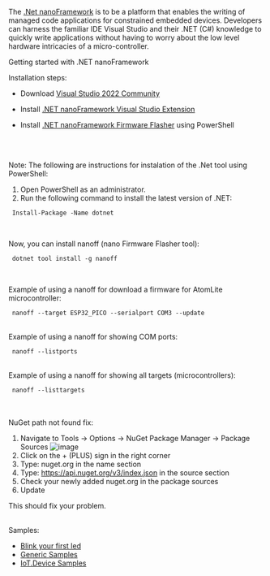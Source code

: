 
The [.Net nanoFramework](https://github.com/nanoframework) is to be a platform that enables the writing of managed code applications for constrained embedded devices. Developers can harness the familiar IDE Visual Studio and their .NET (C#) knowledge to quickly write applications without having to worry about the low level hardware intricacies of a micro-controller.

Getting started with .NET nanoFramework

Installation steps:

- Download [Visual Studio 2022 Community](https://visualstudio.microsoft.com/vs/community/)

- Install [.NET nanoFramework Visual Studio Extension](https://marketplace.visualstudio.com/items?itemName=nanoframework.nanoframework-vs2022-extension)

- Install [.NET nanoFramework Firmware Flasher](https://www.nuget.org/packages/nanoff) using PowerShell

<br />
<br />

Note: The following are instructions for instalation of the .Net tool using PowerShell:
   1. Open PowerShell as an administrator.
   2. Run the following command to install the latest version of .NET:

     Install-Package -Name dotnet

<br />

Now, you can install nanoff (nano Firmware Flasher tool):

     dotnet tool install -g nanoff

<br />

Example of using a nanoff for download a firmware for AtomLite microcontroller:

     nanoff --target ESP32_PICO --serialport COM3 --update
<br />
Example of using a nanoff for showing COM ports:

     nanoff --listports
<br />
Example of using a nanoff for showing all targets (microcontrollers):

     nanoff --listtargets    

<br />
<br />
NuGet path not found fix:

   1. Navigate to Tools -> Options -> NuGet Package Manager -> Package Sources
![image](https://github.com/romankiss/R-IoT/assets/121643952/31bf6e2a-6c67-4e39-8422-c1f748aac670)
   2. Click on the + (PLUS) sign in the right corner
   3. Type: nuget.org in the name section
   4. Type: https://api.nuget.org/v3/index.json in the source section
   5. Check your newly added nuget.org in the package sources
   6. Update

This should fix your problem.

<br />
Samples:

 <ul>
    <li><a href="https://github.com/nanoframework/Samples/tree/main/samples/Blinky">Blink your first led</a></li>
    <li><a href="https://github.com/nanoframework/Samples">Generic Samples</a></li>
  <li><a href="https://github.com/nanoFramework/nanoFramework.IoT.Device">IoT.Device Samples</a></li>
  <br />
 </ul>
